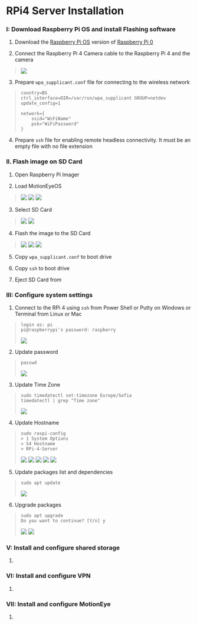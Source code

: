 # RPi4 Server Installation


### I: Download Raspberry Pi OS and install Flashing software

1. Download the [Raspberry Pi OS](https://www.raspberrypi.org/software/operating-systems/#raspberry-pi-os-32-bit) version of [Raspberry Pi 0](https://github.com/ccrisan/motioneyeos/releases/download/20200606/motioneyeos-raspberrypi-20200606.img.xz)

2. Connect the Raspberry Pi 4 Camera cable to the Raspberry Pi 4 and the camera
> ![](https://raw.githubusercontent.com/tomotomov92/rpi_cameras_cluster/main/images/RPi4/1.2.png)

3. Prepare `wpa_supplicant.conf` file for connecting to the wireless network
> ```
> country=BG
> ctrl_interface=DIR=/var/run/wpa_supplicant GROUP=netdev
> update_config=1
> 
> network={
>     ssid="WiFiName"
>     psk="WiFiPassword"
> }
> ```

4. Prepare `ssh` file for enabling remote headless connectivity. It must be an empty file with no file extension


### II. Flash image on SD Card

1. Open Raspberry Pi Imager

2. Load MotionEyeOS
> ![](https://raw.githubusercontent.com/tomotomov92/rpi_cameras_cluster/main/images/RPi4/2.2.1.png)
> ![](https://raw.githubusercontent.com/tomotomov92/rpi_cameras_cluster/main/images/RPi4/2.2.2.png)
> ![](https://raw.githubusercontent.com/tomotomov92/rpi_cameras_cluster/main/images/RPi4/2.2.3.png)

3. Select SD Card
> ![](https://raw.githubusercontent.com/tomotomov92/rpi_cameras_cluster/main/images/RPi4/2.3.1.png)
> ![](https://raw.githubusercontent.com/tomotomov92/rpi_cameras_cluster/main/images/RPi4/2.3.2.png)

4. Flash the image to the SD Card
> ![](https://raw.githubusercontent.com/tomotomov92/rpi_cameras_cluster/main/images/RPi4/2.4.1.png)
> ![](https://raw.githubusercontent.com/tomotomov92/rpi_cameras_cluster/main/images/RPi4/2.4.2.png)
> ![](https://raw.githubusercontent.com/tomotomov92/rpi_cameras_cluster/main/images/RPi4/2.4.3.png)

5. Copy `wpa_supplicant.conf` to boot drive

6. Copy `ssh` to boot drive

7. Eject SD Card from 


### III: Configure system settings

1. Connect to the RPi 4 using `ssh` from Power Shell or Putty on Windows or Terminal from Linux or Mac
> ```
> login as: pi
> pi@raspberrypi's password: raspberry
> ```
> ![](https://raw.githubusercontent.com/tomotomov92/rpi_cameras_cluster/main/images/RPi4/3.1.png)

2. Update password
> ```
> passwd
> ```
> ![](https://raw.githubusercontent.com/tomotomov92/rpi_cameras_cluster/main/images/RPi4/3.2.png)

3. Update Time Zone
> ```
> sudo timedatectl set-timezone Europe/Sofia
> timedatectl | grep "Time zone"
> ```
> ![](https://raw.githubusercontent.com/tomotomov92/rpi_cameras_cluster/main/images/RPi4/3.3.png)

4. Update Hostname
> ```
> sudo raspi-config
> > 1 System Options
> > S4 Hostname
> > RPi-4-Server
> ```
> ![](https://raw.githubusercontent.com/tomotomov92/rpi_cameras_cluster/main/images/RPi4/3.4.1.png)
> ![](https://raw.githubusercontent.com/tomotomov92/rpi_cameras_cluster/main/images/RPi4/3.4.2.png)
> ![](https://raw.githubusercontent.com/tomotomov92/rpi_cameras_cluster/main/images/RPi4/3.4.3.png)
> ![](https://raw.githubusercontent.com/tomotomov92/rpi_cameras_cluster/main/images/RPi4/3.4.4.png)
> ![](https://raw.githubusercontent.com/tomotomov92/rpi_cameras_cluster/main/images/RPi4/3.4.5.png)

5. Update packages list and dependencies
> ```
> sudo apt update
> ```
> ![](https://raw.githubusercontent.com/tomotomov92/rpi_cameras_cluster/main/images/RPi4/3.5.png)

6. Upgrade packages
> ```
> sudo apt upgrade
> Do you want to continue? [Y/n] y
> ```
> ![](https://raw.githubusercontent.com/tomotomov92/rpi_cameras_cluster/main/images/RPi4/3.6.1.png)
> ![](https://raw.githubusercontent.com/tomotomov92/rpi_cameras_cluster/main/images/RPi4/3.6.2.png)


### V: Install and configure shared storage

1. 


### VI: Install and configure VPN

1. 


### VII: Install and configure MotionEye

1. 